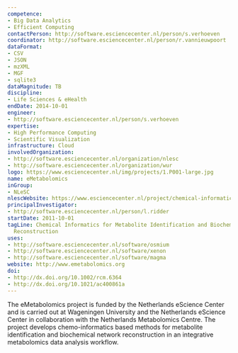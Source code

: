 ```yaml
---
competence:
- Big Data Analytics
- Efficient Computing
contactPerson: http://software.esciencecenter.nl/person/s.verhoeven
coordinator: http://software.esciencecenter.nl/person/r.vannieuwpoort
dataFormat:
- CSV
- JSON
- mzXML
- MGF
- sqlite3
dataMagnitude: TB
discipline:
- Life Sciences & eHealth
endDate: 2014-10-01
engineer:
- http://software.esciencecenter.nl/person/s.verhoeven
expertise:
- High Performance Computing
- Scientific Visualization
infrastructure: Cloud
involvedOrganization:
- http://software.esciencecenter.nl/organization/nlesc
- http://software.esciencecenter.nl/organization/wur
logo: https://www.esciencecenter.nl/img/projects/1.P001-large.jpg
name: eMetabolomics
inGroup:
- NLeSC
nlescWebsite: https://www.esciencecenter.nl/project/chemical-informatics-for-metabolite-identification-and-biochemical-network
principalInvestigator:
- http://software.esciencecenter.nl/person/l.ridder
startDate: 2011-10-01
tagLine: Chemical Informatics for Metabolite Identification and Biochemical Network
  Reconstruction
uses:
- http://software.esciencecenter.nl/software/osmium
- http://software.esciencecenter.nl/software/xenon
- http://software.esciencecenter.nl/software/magma
website: http://www.emetabolomics.org
doi:
- http://dx.doi.org/10.1002/rcm.6364
- http://dx.doi.org/10.1021/ac400861a
---
```

The eMetabolomics project is funded by the Netherlands eScience Center and is carried out at Wageningen University and the Netherlands eScience Center in collaboration with the Netherlands Metabolomics Centre. The project develops chemo-informatics based methods for metabolite identification and biochemical network reconstruction in an integrative metabolomics data analysis workflow.
